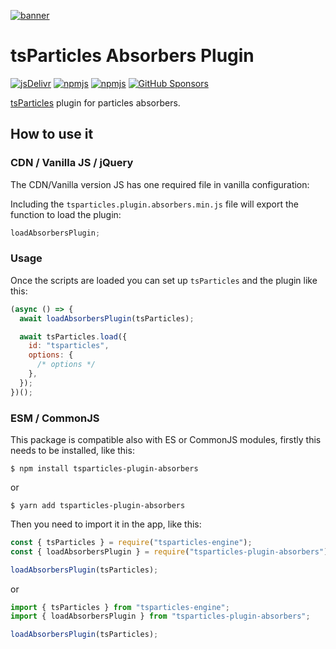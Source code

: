[![banner](https://particles.js.org/images/banner2.png)](https://particles.js.org)

# tsParticles Absorbers Plugin

[![jsDelivr](https://data.jsdelivr.com/v1/package/npm/tsparticles-plugin-absorbers/badge)](https://www.jsdelivr.com/package/npm/tsparticles-plugin-absorbers)
[![npmjs](https://badge.fury.io/js/tsparticles-plugin-absorbers.svg)](https://www.npmjs.com/package/tsparticles-plugin-absorbers)
[![npmjs](https://img.shields.io/npm/dt/tsparticles-plugin-absorbers)](https://www.npmjs.com/package/tsparticles-plugin-absorbers) [![GitHub Sponsors](https://img.shields.io/github/sponsors/matteobruni)](https://github.com/sponsors/matteobruni)

[tsParticles](https://github.com/matteobruni/tsparticles) plugin for particles absorbers.

## How to use it

### CDN / Vanilla JS / jQuery

The CDN/Vanilla version JS has one required file in vanilla configuration:

Including the `tsparticles.plugin.absorbers.min.js` file will export the function to load the plugin:

```javascript
loadAbsorbersPlugin;
```

### Usage

Once the scripts are loaded you can set up `tsParticles` and the plugin like this:

```javascript
(async () => {
  await loadAbsorbersPlugin(tsParticles);

  await tsParticles.load({
    id: "tsparticles",
    options: {
      /* options */
    },
  });
})();
```

### ESM / CommonJS

This package is compatible also with ES or CommonJS modules, firstly this needs to be installed, like this:

```shell
$ npm install tsparticles-plugin-absorbers
```

or

```shell
$ yarn add tsparticles-plugin-absorbers
```

Then you need to import it in the app, like this:

```javascript
const { tsParticles } = require("tsparticles-engine");
const { loadAbsorbersPlugin } = require("tsparticles-plugin-absorbers");

loadAbsorbersPlugin(tsParticles);
```

or

```javascript
import { tsParticles } from "tsparticles-engine";
import { loadAbsorbersPlugin } from "tsparticles-plugin-absorbers";

loadAbsorbersPlugin(tsParticles);
```
